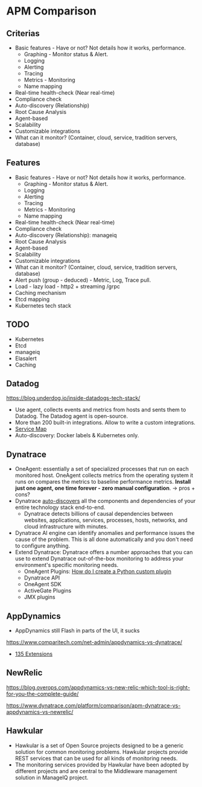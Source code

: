 # APM Comparison

## Criterias

- Basic features - Have or not? Not details how it works, performance.
  - Graphing - Monitor status & Alert.
  - Logging
  - Alerting
  - Tracing
  - Metrics - Monitoring
  - Name mapping
- Real-time health-check (Near real-time)
- Compliance check
- Auto-discovery (Relationship)
- Root Cause Analysis
- Agent-based
- Scalability
- Customizable integrations
- What can it monitor? (Container, cloud, service, tradition servers, database)

## Features

- Basic features - Have or not? Not details how it works, performance.
  - Graphing - Monitor status & Alert.
  - Logging
  - Alerting
  - Tracing
  - Metrics - Monitoring
  - Name mapping
- Real-time health-check (Near real-time)
- Compliance check
- Auto-discovery (Relationship): manageiq
- Root Cause Analysis
- Agent-based
- Scalability
- Customizable integrations
- What can it monitor? (Container, cloud, service, tradition servers, database)
- Alert push (group - deduced) - Metric, Log, Trace pull.
- Load - lazy load - http2 + streaming /grpc
- Caching mechanism
- Etcd mapping
- Kubernetes tech stack

## TODO

- Kubernetes
- Etcd
- manageiq
- Elasalert
- Caching

## Datadog

<https://blog.underdog.io/inside-datadogs-tech-stack/>

- Use agent, collects events and metrics from hosts and sents them to Datadog. The Datadog agent is open-source.
- More than 200 built-in integrations. Allow to write a custom integrations.
- [Service Map](https://www.datadoghq.com/blog/service-map/)
- Auto-discovery: Docker labels & Kubernetes only.

## Dynatrace

- OneAgent: essentially a set of specialized processes that run on each monitored host. OneAgent collects metrics from the operating system it runs on compares the metrics to baseline performance metrics. **Install just one agent, one time forever - zero manual configuration**. -> pros + cons?
- Dynatrace [auto-discovers](https://www.dynatrace.com/platform/application-topology-discovery/) all the components and dependencies of your entire technology stack end-to-end.
  - Dynatrace detects billions of causal dependencies between websites, applications, services, processes, hosts, networks, and cloud infrastructure with minutes.
- Dynatrace AI engine can identify anomalies and performance issues the cause of the problem. This is all done automatically and you don't need to configure anything.
- Extend Dynatrace: Dynatrace offers a number approaches that you can use to extend Dynatrace out-of-the-box monitoring to address your environment's specific monitoring needs.
  - OneAgent Plugins: [How do I create a Python custom plugin](https://www.dynatrace.com/support/help/extend-dynatrace/oneagent-plugins/how-do-i-create-a-python-custom-plugin/)
  - Dynatrace API
  - OneAgent SDK
  - ActiveGate Plugins
  - JMX plugins

## AppDynamics

- AppDynamics still Flash in parts of the UI, it sucks

<https://www.comparitech.com/net-admin/appdynamics-vs-dynatrace/>

- [135 Extensions](https://www.appdynamics.com/community/exchange/)

## NewRelic

<https://blog.overops.com/appdynamics-vs-new-relic-which-tool-is-right-for-you-the-complete-guide/>

<https://www.dynatrace.com/platform/comparison/apm-dynatrace-vs-appdynamics-vs-newrelic/>

## Hawkular

- Hawkular is a set of Open Source projects designed to be a generic solution for common monitoring problems. Hawkular projects provide REST services that can be used for all kinds of monitoring needs.
- The monitoring services provided by Hawkular have been adopted by different projects and are central to the Middleware management solution in ManageIQ project.
